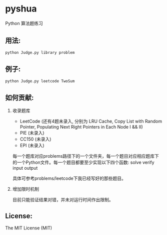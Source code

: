 pyshua
======

Python 算法题练习

用法:
----
    python Judge.py library problem

例子:
----
    python Judge.py leetcode TwoSum

如何贡献:
--------
1. 收录题库

    - LeetCode (还有4题未录入, 分别为 LRU Cache, Copy List with Random Pointer, Populating Next Right Pointers in Each Node I && II)
    - PIE (未录入)
    - CC150 (未录入)
    - EPI (未录入)

    每一个题库对应problems路径下的一个文件夹，每一个题目对应相应题库下的一个Python文件。每一个题目都要至少实现以下四个函数:
        solve
        verify
        input
        output

    具体可参考problems/leetcode下我已经写好的那些题目。

2. 增加限时机制

    目前只能验证结果对错，并未对运行时间作出限制。

License:
--------
The MIT License (MIT)
